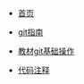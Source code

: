 <!-- - **Introduction** -->
* [首页](README)

<!-- - **Git** -->
* [git指南](gitdoc/guide)
* [教材git基础操作](gitdoc/guideZhong)


* [代码注释](zhushi/zhu)

